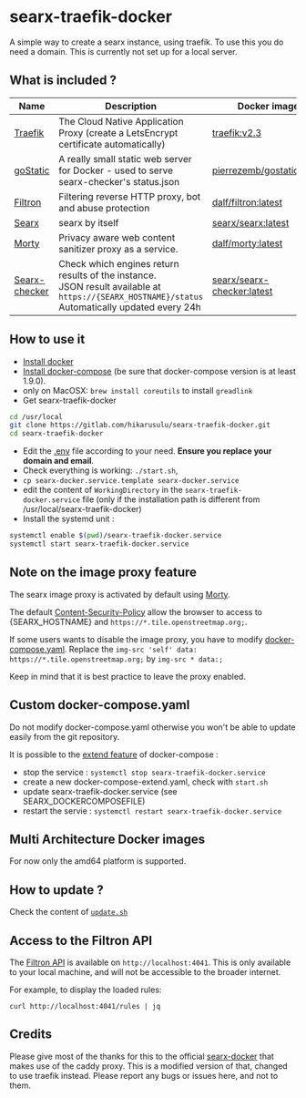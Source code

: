 # searx-traefik-docker

A simple way to create a searx instance, using traefik. To use this you do need a domain. This is currently not set up for a local server.

## What is included ?

| Name | Description | Docker image | Dockerfile |
| -- | -- | -- | -- |
| [Traefik](https://github.com/traefik/traefik) | The Cloud Native Application Proxy (create a LetsEncrypt certificate automatically) | [traefik:v2.3](https://hub.docker.com/_/traefik) | [Dockerfile](https://github.com/traefik/traefik-library-image/blob/6827292e34bb173568e72f20281897946d635e4a/alpine/Dockerfile) |
| [goStatic](https://github.com/PierreZ/goStatic) | A really small static web server for Docker - used to serve searx-checker's status.json | [pierrezemb/gostatic:latest](https://hub.docker.com/r/pierrezemb/gostatic) | [Dockerfile](https://github.com/PierreZ/goStatic/blob/master/Dockerfile) |
| [Filtron](https://github.com/asciimoo/filtron) |  Filtering reverse HTTP proxy, bot and abuse protection | [dalf/filtron:latest](https://hub.docker.com/r/dalf/filtron) | See [asciimoo/filtron#4](https://github.com/asciimoo/filtron/pull/4) |
| [Searx](https://github.com/asciimoo/searx) | searx by itself | [searx/searx:latest](https://hub.docker.com/r/searx/searx) | [Dockerfile](https://github.com/searx/searx/blob/master/Dockerfile) |
| [Morty](https://github.com/asciimoo/morty) | Privacy aware web content sanitizer proxy as a service. | [dalf/morty:latest](https://hub.docker.com/r/dalf/morty) | [Dockerfile](https://github.com/dalf/morty/blob/master/Dockerfile) |
| [Searx-checker](https://github.com/searx/searx-checker) | Check which engines return results of the instance.<br>JSON result available at<br>```https://{SEARX_HOSTNAME}/status```<br>Automatically updated every 24h | [searx/searx-checker:latest](https://hub.docker.com/r/searx/searx-checker) | [Dockerfile](https://github.com/searx/searx-checker/blob/master/Dockerfile) |

## How to use it
- [Install docker](https://docs.docker.com/install/)
- [Install docker-compose](https://docs.docker.com/compose/install/) (be sure that docker-compose version is at least 1.9.0).
- only on MacOSX: ```brew install coreutils``` to install ```greadlink```
- Get searx-traefik-docker
```sh
cd /usr/local
git clone https://gitlab.com/hikarusulu/searx-traefik-docker.git
cd searx-traefik-docker
```
- Edit the [.env](https://gitlab.com/hikarusulu/searx-traefik-docker/-/blob/master/.env) file according to your need. **Ensure you replace your domain and email**.
- Check everything is working: ```./start.sh```,
- ```cp searx-docker.service.template searx-docker.service```
- edit the content of ```WorkingDirectory``` in the ```searx-traefik-docker.service``` file (only if the installation path is different from /usr/local/searx-traefik-docker)
- Install the systemd unit :
```sh
systemctl enable $(pwd)/searx-traefik-docker.service
systemctl start searx-traefik-docker.service
```

## Note on the image proxy feature

The searx image proxy is activated by default using [Morty](https://github.com/asciimoo/morty).

The default [Content-Security-Policy](https://developer.mozilla.org/en-US/docs/Web/HTTP/Headers/Content-Security-Policy) allow the browser to access to {SEARX_HOSTNAME} and ```https://*.tile.openstreetmap.org;```.

If some users wants to disable the image proxy, you have to modify [docker-compose.yaml](https://gitlab.com/hikarusulu/searx-traefik-docker/-/blob/master/docker-compose.yaml). Replace the ```img-src 'self' data: https://*.tile.openstreetmap.org;``` by ```img-src * data:;```

Keep in mind that it is best practice to leave the proxy enabled.

## Custom docker-compose.yaml

Do not modify docker-compose.yaml otherwise you won't be able to update easily from the git repository.

It is possible to the [extend feature](https://docs.docker.com/compose/extends/) of docker-compose :
- stop the service : ```systemctl stop searx-traefik-docker.service```
- create a new docker-compose-extend.yaml, check with ```start.sh```
- update searx-traefik-docker.service (see SEARX_DOCKERCOMPOSEFILE)
- restart the servie  : ```systemctl restart searx-traefik-docker.service```

## Multi Architecture Docker images

For now only the amd64 platform is supported.

## How to update ?

Check the content of [```update.sh```](https://github.com/searx/searx-docker/blob/master/update.sh)

## Access to the Filtron API

The [Filtron API](https://github.com/asciimoo/filtron#api) is available on ```http://localhost:4041```. This is only available to your local machine, and will not be accessible to the broader internet.

For example, to display the loaded rules:
```
curl http://localhost:4041/rules | jq
```

## Credits

Please give most of the thanks for this to the official [searx-docker](https://github.com/searx/searx-docker) that makes use of the caddy proxy. This is a modified version of that, changed to use traefik instead. Please report any bugs or issues here, and not to them.
